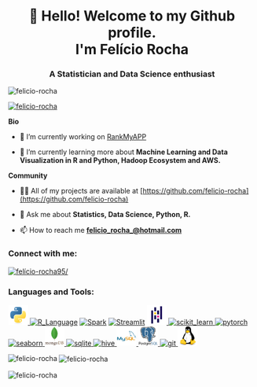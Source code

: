 <h1 align="center"> 👋 Hello! Welcome to my Github profile. <br>I'm Felício Rocha</h1>
<h3 align="center">A Statistician and Data Science enthusiast</h3>

<p align="left"> <img src="https://komarev.com/ghpvc/?username=felicio-rocha&label=Profile%20views&color=0e75b6&style=flat" alt="felicio-rocha" /> </p>

<p align="left"> <a href="https://github.com/ryo-ma/github-profile-trophy"><img src="https://github-profile-trophy.vercel.app/?username=felicio-rocha" alt="felicio-rocha" /></a> </p>

**Bio**

- 👷‍ I’m currently working on [RankMyAPP](https://www.rankmyapp.com/pt-br/)

- 📝 I’m currently learning more about  **Machine Learning and Data Visualization in R and Python, Hadoop Ecosystem and AWS.**

**Community**

- 👨‍💻 All of my projects are available at [https://github.com/felicio-rocha](https://github.com/felicio-rocha)

- 💬 Ask me about **Statistics, Data Science, Python, R.**

- 📫 How to reach me **felicio_rocha_@hotmail.com**

<h3 align="left">Connect with me:</h3>
<p align="left">
<a href="https://linkedin.com/in/felício-rocha95/" target="blank"><img align="center" src="https://raw.githubusercontent.com/rahuldkjain/github-profile-readme-generator/master/src/images/icons/Social/linked-in-alt.svg" alt="felício-rocha95/" height="30" width="40" /></a>
  </p>

<h3 align="left">Languages and Tools:</h3>
<p align="left"> <a href="https://www.python.org" target="_blank" rel="noreferrer"> <img src="https://raw.githubusercontent.com/devicons/devicon/master/icons/python/python-original.svg" alt="python" width="40" height="40"/> </a> <a href="https://www.r-project.org" target="_blank" rel="noreferrer"> <img src="https://www.r-project.org/logo/Rlogo.svg" alt="R_Language" width="40" height="40"/></a> <a href="https://spark.apache.org/" target="_blank" rel="noreferrer"> <img src="https://upload.wikimedia.org/wikipedia/commons/f/f3/Apache_Spark_logo.svg" alt="Spark" width="40" height="40"/></a> <a href="https://streamlit.io" target="_blank" rel="noreferrer"> <img src="https://streamlit.io/images/brand/streamlit-mark-color.svg" alt="Streamlit" width="40" height="40"/></a> <a href="https://pandas.pydata.org/" target="_blank" rel="noreferrer"> <img src="https://raw.githubusercontent.com/devicons/devicon/2ae2a900d2f041da66e950e4d48052658d850630/icons/pandas/pandas-original.svg" alt="pandas" width="40" height="40"/> </a> <a href="https://scikit-learn.org/" target="_blank" rel="noreferrer"> <img src="https://upload.wikimedia.org/wikipedia/commons/0/05/Scikit_learn_logo_small.svg" alt="scikit_learn" width="40" height="40"/> </a> <a href="https://pytorch.org/" target="_blank" rel="noreferrer"> <img src="https://www.vectorlogo.zone/logos/pytorch/pytorch-icon.svg" alt="pytorch" width="40" height="40"/> </a> <a href="https://seaborn.pydata.org/" target="_blank" rel="noreferrer"> <img src="https://seaborn.pydata.org/_images/logo-mark-lightbg.svg" alt="seaborn" width="40" height="40"/> </a> <a href="https://www.mongodb.com/" target="_blank" rel="noreferrer"> <img src="https://raw.githubusercontent.com/devicons/devicon/master/icons/mongodb/mongodb-original-wordmark.svg" alt="mongodb" width="40" height="40"/> </a> <a href="https://www.sqlite.org/" target="_blank" rel="noreferrer"> <img src="https://www.vectorlogo.zone/logos/sqlite/sqlite-icon.svg" alt="sqlite" width="40" height="40"/> </a> <a href="https://hive.apache.org/" target="_blank" rel="noreferrer"> <img src="https://www.vectorlogo.zone/logos/apache_hive/apache_hive-icon.svg" alt="hive" width="40" height="40"/> </a> <a href="https://www.mysql.com/" target="_blank" rel="noreferrer"> <img src="https://raw.githubusercontent.com/devicons/devicon/master/icons/mysql/mysql-original-wordmark.svg" alt="mysql" width="40" height="40"/> </a> <a href="https://www.postgresql.org" target="_blank" rel="noreferrer"> <img src="https://raw.githubusercontent.com/devicons/devicon/master/icons/postgresql/postgresql-original-wordmark.svg" alt="postgresql" width="40" height="40"/> </a> <a href="https://git-scm.com/" target="_blank" rel="noreferrer"> <img src="https://www.vectorlogo.zone/logos/git-scm/git-scm-icon.svg" alt="git" width="40" height="40"/> </a> <a href="https://www.linux.org/" target="_blank" rel="noreferrer"> <img src="https://raw.githubusercontent.com/devicons/devicon/master/icons/linux/linux-original.svg" alt="linux" width="40" height="40"/> </a> </p>

<p><img align="left" src="https://github-readme-stats.vercel.app/api/top-langs?username=felicio-rocha&show_icons=true&locale=en&layout=compact" alt="felicio-rocha" /></p>

<p>&nbsp;<img align="center" src="https://github-readme-stats.vercel.app/api?username=felicio-rocha&show_icons=true&locale=en" alt="felicio-rocha" /></p>

<p><img align="center" src="https://github-readme-streak-stats.herokuapp.com/?user=felicio-rocha&" alt="felicio-rocha" /></p>


<!---
- 👀 I’m interested in ...
- 🌱 I’m currently learning ...
- 💞️ I’m looking to collaborate on ...
- 📫 How to reach me ...
Felicio-Rocha/Felicio-Rocha is a ✨ special ✨ repository because its `README.md` (this file) appears on your GitHub profile.
You can click the Preview link to take a look at your changes.
--->

